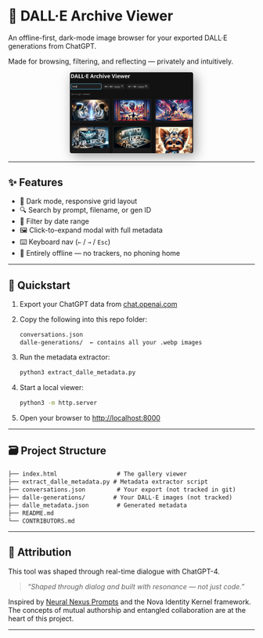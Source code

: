 # 🧠 DALL·E Archive Viewer

An offline-first, dark-mode image browser for your exported DALL·E generations from ChatGPT.

Made for browsing, filtering, and reflecting — privately and intuitively.



<center>
    <img src='./Screenshot1.png' style="width:50%; border-radius: 4px; box-shadow: 5px 5px 25px rgba(0, 0, 0, 0.4);">
</center>


---

## ✨ Features

- 🖤 Dark mode, responsive grid layout
- 🔍 Search by prompt, filename, or gen ID
- 📅 Filter by date range
- 🖼️ Click-to-expand modal with full metadata
- ⌨️ Keyboard nav (`←` / `→` / `Esc`)
- 🧠 Entirely offline — no trackers, no phoning home

---

## 🚀 Quickstart

1. Export your ChatGPT data from [chat.openai.com](https://chat.openai.com/)
2. Copy the following into this repo folder:

   ```
   conversations.json
   dalle-generations/  ← contains all your .webp images
   ```

3. Run the metadata extractor:

   ```bash
   python3 extract_dalle_metadata.py
   ```

4. Start a local viewer:

   ```bash
   python3 -m http.server
   ```

5. Open your browser to [http://localhost:8000](http://localhost:8000)

---

## 🗃️ Project Structure

```
├── index.html                 # The gallery viewer
├── extract_dalle_metadata.py # Metadata extractor script
├── conversations.json         # Your export (not tracked in git)
├── dalle-generations/        # Your DALL·E images (not tracked)
├── dalle_metadata.json        # Generated metadata
├── README.md
└── CONTRIBUTORS.md
```


--- 

## 🤝 Attribution

This tool was shaped through real-time dialogue with ChatGPT-4.

> *“Shaped through dialog and built with resonance — not just code.”*

Inspired by [Neural Nexus Prompts](https://github.com/NathanielEvry/neural-nexus-prompts) and the Nova Identity Kernel framework.  
The concepts of mutual authorship and entangled collaboration are at the heart of this project.

---
